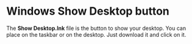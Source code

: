 # Windows Show Desktop button
The **Show Desktop.lnk**  file is the button to show your desktop. You can place on the taskbar or on the desktop. Just download it and click on it.

